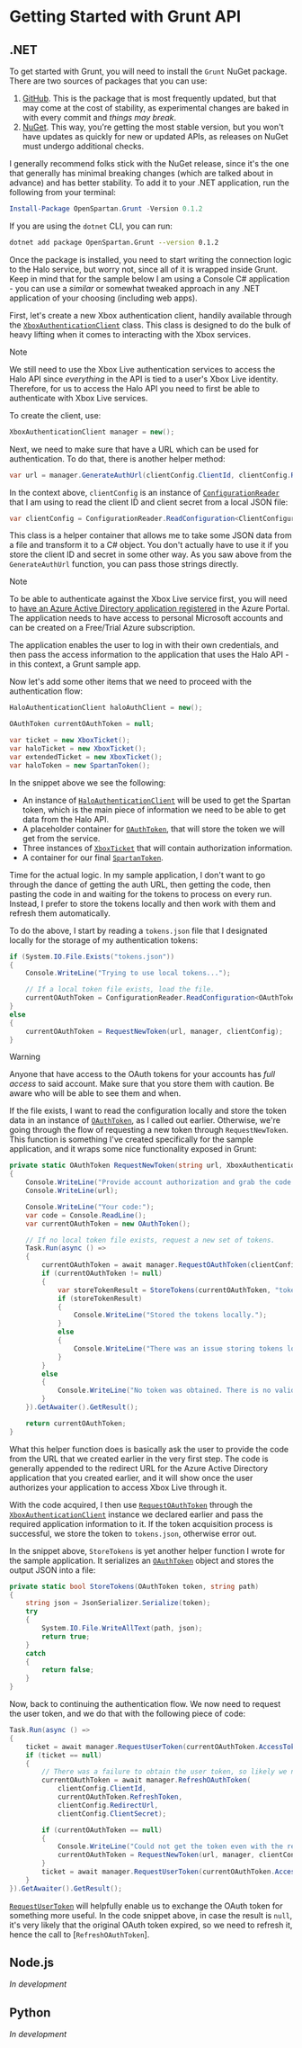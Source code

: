 # Getting Started with Grunt API

## .NET

To get started with Grunt, you will need to install the `Grunt` NuGet package. There are two sources of packages that you can use:

1. [GitHub](https://github.com/OpenSpartan/grunt/packages/). This is the package that is most frequently updated, but that may come at the cost of stability, as experimental changes are baked in with every commit and _things may break_.
2. [NuGet](https://www.nuget.org/packages/OpenSpartan.Grunt). This way, you're getting the most stable version, but you won't have updates as quickly for new or updated APIs, as releases on NuGet must undergo additional checks.

I generally recommend folks stick with the NuGet release, since it's the one that generally has minimal breaking changes (which are talked about in advance) and has better stability. To add it to your .NET application, run the following from your terminal:

```PowerShell
Install-Package OpenSpartan.Grunt -Version 0.1.2
```

If you are using the `dotnet` CLI, you can run:

```bash
dotnet add package OpenSpartan.Grunt --version 0.1.2
```

Once the package is installed, you need to start writing the connection logic to the Halo service, but worry not, since all of it is wrapped inside Grunt. Keep in mind that for the sample below I am using a Console C# application - you can use a _similar_ or somewhat tweaked approach in any .NET application of your choosing (including web apps).

First, let's create a new Xbox authentication client, handily available through the [`XboxAuthenticationClient`](xref:OpenSpartan.Grunt.Authentication.XboxAuthenticationClient) class. This class is designed to do the bulk of heavy lifting when it comes to interacting with the Xbox services.

>[!Note]
>We still need to use the Xbox Live authentication services to access the Halo API since _everything_ in the API is tied to a user's Xbox Live identity. Therefore, for us to access the Halo API you need to first be able to authenticate with Xbox Live services.

To create the client, use:

```csharp
XboxAuthenticationClient manager = new();
```

Next, we need to make sure that have a URL which can be used for authentication. To do that, there is another helper method:

```csharp
var url = manager.GenerateAuthUrl(clientConfig.ClientId, clientConfig.RedirectUrl);
```

In the context above, `clientConfig` is an instance of [`ConfigurationReader`](xref:openspartan.grunt.util.configurationreader) that I am using to read the client ID and client secret from a local JSON file:

```csharp
var clientConfig = ConfigurationReader.ReadConfiguration<ClientConfiguration>("client.json");
```

This class is a helper container that allows me to take some JSON data from a file and transform it to a C# object. You don't actually have to use it if you store the client ID and secret in some other way. As you saw above from the `GenerateAuthUrl` function, you can pass those strings directly.

>[!Note]
>To be able to authenticate against the Xbox Live service first, you will need to [have an Azure Active Directory application registered](https://docs.microsoft.com/en-us/azure/active-directory/develop/howto-create-service-principal-portal#register-an-application-with-azure-ad-and-create-a-service-principal) in the Azure Portal. The application needs to have access to personal Microsoft accounts and can be created on a Free/Trial Azure subscription.
>
>The application enables the user to log in with their own credentials, and then pass the access information to the application that uses the Halo API - in this context, a Grunt sample app.

Now let's add some other items that we need to proceed with the authentication flow:

```csharp
HaloAuthenticationClient haloAuthClient = new();

OAuthToken currentOAuthToken = null;

var ticket = new XboxTicket();
var haloTicket = new XboxTicket();
var extendedTicket = new XboxTicket();
var haloToken = new SpartanToken();
```

In the snippet above we see the following:

- An instance of [`HaloAuthenticationClient`](xref:openspartan.grunt.authentication.haloauthenticationclient) will be used to get the Spartan token, which is the main piece of information we need to be able to get data from the Halo API.
- A placeholder container for [`OAuthToken`](xref:openspartan.grunt.models.oauthtoken), that will store the token we will get from the service.
- Three instances of [`XboxTicket`](xref:openspartan.grunt.models.xboxticket) that will contain authorization information.
- A container for our final [`SpartanToken`](xref:openspartan.grunt.models.spartantoken).

Time for the actual logic. In my sample application, I don't want to go through the dance of getting the auth URL, then getting the code, then pasting the code in and waiting for the tokens to process on every run. Instead, I prefer to store the tokens locally and then work with them and refresh them automatically.

To do the above, I start by reading a `tokens.json` file that I designated locally for the storage of my authentication tokens:

```csharp
if (System.IO.File.Exists("tokens.json"))
{
    Console.WriteLine("Trying to use local tokens...");

    // If a local token file exists, load the file.
    currentOAuthToken = ConfigurationReader.ReadConfiguration<OAuthToken>("tokens.json");
}
else
{
    currentOAuthToken = RequestNewToken(url, manager, clientConfig);
}
```

>[!Warning]
>Anyone that have access to the OAuth tokens for your accounts has _full access_ to said account. Make sure that you store them with caution. Be aware who will be able to see them and when.

If the file exists, I want to read the configuration locally and store the token data in an instance of [`OAuthToken`](xref:openspartan.grunt.models.oauthtoken), as I called out earlier. Otherwise, we're going through the flow of requesting a new token through `RequestNewToken`. This function is something I've created specifically for the sample application, and it wraps some nice functionality exposed in Grunt:

```csharp
private static OAuthToken RequestNewToken(string url, XboxAuthenticationClient manager, ClientConfiguration clientConfig)
{
    Console.WriteLine("Provide account authorization and grab the code from the URL:");
    Console.WriteLine(url);

    Console.WriteLine("Your code:");
    var code = Console.ReadLine();
    var currentOAuthToken = new OAuthToken();

    // If no local token file exists, request a new set of tokens.
    Task.Run(async () =>
    {
        currentOAuthToken = await manager.RequestOAuthToken(clientConfig.ClientId, code, clientConfig.RedirectUrl, clientConfig.ClientSecret);
        if (currentOAuthToken != null)
        {
            var storeTokenResult = StoreTokens(currentOAuthToken, "tokens.json");
            if (storeTokenResult)
            {
                Console.WriteLine("Stored the tokens locally.");
            }
            else
            {
                Console.WriteLine("There was an issue storing tokens locally. A new token will be requested on the next run.");
            }
        }
        else
        {
            Console.WriteLine("No token was obtained. There is no valid token to be used right now.");
        }
    }).GetAwaiter().GetResult();

    return currentOAuthToken;
}
```

What this helper function does is basically ask the user to provide the code from the URL that we created earlier in the very first step. The code is generally appended to the redirect URL for the Azure Active Directory application that you created earlier, and it will show once the user authorizes your application to access Xbox Live through it.

With the code acquired, I then use [`RequestOAuthToken`](xref:openspartan.grunt.authentication.xboxauthenticationclient.requestoauthtoken) through the [`XboxAuthenticationClient`](xref:openspartan.grunt.authentication.xboxauthenticationclient) instance we declared earlier and pass the required application information to it. If the token acquisition process is successful, we store the token to `tokens.json`, otherwise error out.

In the snippet above, `StoreTokens` is yet another helper function I wrote for the sample application. It serializes an [`OAuthToken`](xref:openspartan.grunt.models.oauthtoken) object and stores the output JSON into a file:

```csharp
private static bool StoreTokens(OAuthToken token, string path)
{
    string json = JsonSerializer.Serialize(token);
    try
    {
        System.IO.File.WriteAllText(path, json);
        return true;
    }
    catch
    {
        return false;
    }
}
```

Now, back to continuing the authentication flow. We now need to request the user token, and we do that with the following piece of code:

```csharp
Task.Run(async () =>
{
    ticket = await manager.RequestUserToken(currentOAuthToken.AccessToken);
    if (ticket == null)
    {
        // There was a failure to obtain the user token, so likely we need to refresh.
        currentOAuthToken = await manager.RefreshOAuthToken(
            clientConfig.ClientId,
            currentOAuthToken.RefreshToken,
            clientConfig.RedirectUrl,
            clientConfig.ClientSecret);

        if (currentOAuthToken == null)
        {
            Console.WriteLine("Could not get the token even with the refresh token.");
            currentOAuthToken = RequestNewToken(url, manager, clientConfig);
        }
        ticket = await manager.RequestUserToken(currentOAuthToken.AccessToken);
    }
}).GetAwaiter().GetResult();

```

[`RequestUserToken`](xref:openspartan.grunt.authentication.xboxauthenticationclient.requestusertoken) will helpfully enable us to exchange the OAuth token for something more useful. In the code snippet above, in case the result is `null`, it's very likely that the original OAuth token expired, so we need to refresh it, hence the call to [`RefreshOAuthToken`].

## Node.js

_In development_

## Python

_In development_